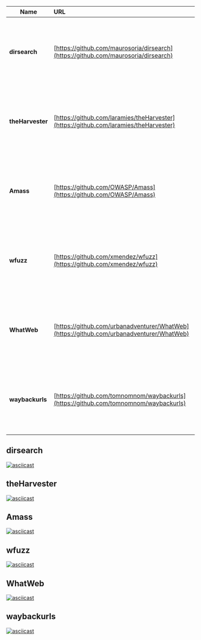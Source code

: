 | Name | URL | Description | Preview | Popularity | Metadata |
| ---------- | :---------- | :---------- | :----------- | :---------: | :----------: |
| **dirsearch** | [https://github.com/maurosoria/dirsearch](https://github.com/maurosoria/dirsearch) | Web path scanner | [dirsearch](#dirsearch) | [![stars](https://badgen.net/github/stars/maurosoria/dirsearch)](https://badgen.net/github/stars/maurosoria/dirsearch) | [![contributors](https://badgen.net/github/contributors/maurosoria/dirsearch)](https://badgen.net/github/contributors/maurosoria/dirsearch) [![watchers](https://badgen.net/github/watchers/maurosoria/dirsearch)](https://badgen.net/github/watchers/maurosoria/dirsearch) [![last-commit](https://badgen.net/github/last-commit/maurosoria/dirsearch)](https://badgen.net/github/last-commit/maurosoria/dirsearch) [![open-issues](https://badgen.net/github/open-issues/maurosoria/dirsearch)](https://badgen.net/github/open-issues/maurosoria/dirsearch) [![closed-issues](https://badgen.net/github/closed-issues/maurosoria/dirsearch)](https://badgen.net/github/closed-issues/maurosoria/dirsearch) |
| **theHarvester** | [https://github.com/laramies/theHarvester](https://github.com/laramies/theHarvester) | E-mails, subdomains and names Harvester - OSINT | [theHarvester](#theHarvester) | [![stars](https://badgen.net/github/stars/laramies/theHarvester)](https://badgen.net/github/stars/laramies/theHarvester) | [![contributors](https://badgen.net/github/contributors/laramies/theHarvester)](https://badgen.net/github/contributors/laramies/theHarvester) [![watchers](https://badgen.net/github/watchers/laramies/theHarvester)](https://badgen.net/github/watchers/laramies/theHarvester) [![last-commit](https://badgen.net/github/last-commit/laramies/theHarvester)](https://badgen.net/github/last-commit/laramies/theHarvester) [![open-issues](https://badgen.net/github/open-issues/laramies/theHarvester)](https://badgen.net/github/open-issues/laramies/theHarvester) [![closed-issues](https://badgen.net/github/closed-issues/laramies/theHarvester)](https://badgen.net/github/closed-issues/laramies/theHarvester) |
| **Amass** | [https://github.com/OWASP/Amass](https://github.com/OWASP/Amass) | In-depth Attack Surface Mapping and Asset Discovery | [Amass](#Amass) | [![stars](https://badgen.net/github/stars/OWASP/Amass)](https://badgen.net/github/stars/OWASP/Amass) | [![contributors](https://badgen.net/github/contributors/OWASP/Amass)](https://badgen.net/github/contributors/OWASP/Amass) [![watchers](https://badgen.net/github/watchers/OWASP/Amass)](https://badgen.net/github/watchers/OWASP/Amass) [![last-commit](https://badgen.net/github/last-commit/OWASP/Amass)](https://badgen.net/github/last-commit/OWASP/Amass) [![open-issues](https://badgen.net/github/open-issues/OWASP/Amass)](https://badgen.net/github/open-issues/OWASP/Amass) [![closed-issues](https://badgen.net/github/closed-issues/OWASP/Amass)](https://badgen.net/github/closed-issues/OWASP/Amass) |
| **wfuzz** | [https://github.com/xmendez/wfuzz](https://github.com/xmendez/wfuzz) | Web application fuzzer | [wfuzz](#wfuzz) | [![stars](https://badgen.net/github/stars/xmendez/wfuzz)](https://badgen.net/github/stars/xmendez/wfuzz) | [![contributors](https://badgen.net/github/contributors/xmendez/wfuzz)](https://badgen.net/github/contributors/xmendez/wfuzz) [![watchers](https://badgen.net/github/watchers/xmendez/wfuzz)](https://badgen.net/github/watchers/xmendez/wfuzz) [![last-commit](https://badgen.net/github/last-commit/xmendez/wfuzz)](https://badgen.net/github/last-commit/xmendez/wfuzz) [![open-issues](https://badgen.net/github/open-issues/xmendez/wfuzz)](https://badgen.net/github/open-issues/xmendez/wfuzz) [![closed-issues](https://badgen.net/github/closed-issues/xmendez/wfuzz)](https://badgen.net/github/closed-issues/xmendez/wfuzz) |
| **WhatWeb** | [https://github.com/urbanadventurer/WhatWeb](https://github.com/urbanadventurer/WhatWeb) | Next generation web scanner | [WhatWeb](#WhatWeb) | [![stars](https://badgen.net/github/stars/urbanadventurer/WhatWeb)](https://badgen.net/github/stars/urbanadventurer/WhatWeb) | [![contributors](https://badgen.net/github/contributors/urbanadventurer/WhatWeb)](https://badgen.net/github/contributors/urbanadventurer/WhatWeb) [![watchers](https://badgen.net/github/watchers/urbanadventurer/WhatWeb)](https://badgen.net/github/watchers/urbanadventurer/WhatWeb) [![last-commit](https://badgen.net/github/last-commit/urbanadventurer/WhatWeb)](https://badgen.net/github/last-commit/urbanadventurer/WhatWeb) [![open-issues](https://badgen.net/github/open-issues/urbanadventurer/WhatWeb)](https://badgen.net/github/open-issues/urbanadventurer/WhatWeb) [![closed-issues](https://badgen.net/github/closed-issues/urbanadventurer/WhatWeb)](https://badgen.net/github/closed-issues/urbanadventurer/WhatWeb) |
| **waybackurls** | [https://github.com/tomnomnom/waybackurls](https://github.com/tomnomnom/waybackurls) | Fetch all the URLs that the Wayback Machine knows about for a domain | [waybackurls](#waybackurls) | [![stars](https://badgen.net/github/stars/tomnomnom/waybackurls)](https://badgen.net/github/stars/tomnomnom/waybackurls) | [![contributors](https://badgen.net/github/contributors/tomnomnom/waybackurls)](https://badgen.net/github/contributors/tomnomnom/waybackurls) [![watchers](https://badgen.net/github/watchers/tomnomnom/waybackurls)](https://badgen.net/github/watchers/tomnomnom/waybackurls) [![last-commit](https://badgen.net/github/last-commit/tomnomnom/waybackurls)](https://badgen.net/github/last-commit/tomnomnom/waybackurls) [![open-issues](https://badgen.net/github/open-issues/tomnomnom/waybackurls)](https://badgen.net/github/open-issues/tomnomnom/waybackurls) [![closed-issues](https://badgen.net/github/closed-issues/tomnomnom/waybackurls)](https://badgen.net/github/closed-issues/tomnomnom/waybackurls) |
## dirsearch  
[![asciicast](https://asciinema.org/a/VmL4d51Ynpf5tsMtR3EP2imPo.svg)](https://asciinema.org/a/VmL4d51Ynpf5tsMtR3EP2imPo)
## theHarvester  
[![asciicast](https://asciinema.org/a/SbEhcymMlQivjwz6vXbI2EZyW.svg)](https://asciinema.org/a/SbEhcymMlQivjwz6vXbI2EZyW)
## Amass  
[![asciicast](https://asciinema.org/a/BUobGz0Pg946wWwfGTyCKMh2y.svg)](https://asciinema.org/a/BUobGz0Pg946wWwfGTyCKMh2y)
## wfuzz  
[![asciicast](https://asciinema.org/a/Ud3T9Dwk349zW7OozEbUzEKJk.svg)](https://asciinema.org/a/Ud3T9Dwk349zW7OozEbUzEKJk)
## WhatWeb  
[![asciicast](https://asciinema.org/a/UgdvWq1n1GoJ5pxZLHxdNnDg7.svg)](https://asciinema.org/a/UgdvWq1n1GoJ5pxZLHxdNnDg7)
## waybackurls  
[![asciicast](https://asciinema.org/a/blbfuoj6lB3eSaCwHtjKR1ynp.svg)](https://asciinema.org/a/blbfuoj6lB3eSaCwHtjKR1ynp)
